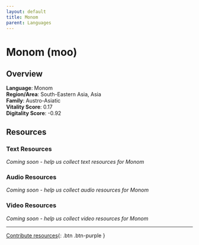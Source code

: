```yaml
---
layout: default
title: Monom
parent: Languages
---
```


# Monom (moo)

## Overview

**Language**: Monom  
**Region/Area**: South-Eastern Asia, Asia  
**Family**: Austro-Asiatic  
**Vitality Score**: 0.17  
**Digitality Score**: -0.92  

## Resources

### Text Resources
*Coming soon - help us collect text resources for Monom*

### Audio Resources
*Coming soon - help us collect audio resources for Monom*

### Video Resources
*Coming soon - help us collect video resources for Monom*

---

[Contribute resources](https://fairtrain.github.io/){: .btn .btn-purple }
